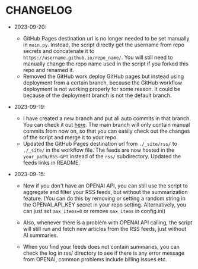 # CHANGELOG

- 2023-09-20:
  - GitHub Pages destination url is no longer needed to be set manually in `main.py`. Instead, the script directly get the username from repo secrets and concatenate it to `https://username.github.io/repo_name/`. You will still need to manually change the repo name used in the script if you forked this repo and renamed it.
  - Removed the GitHub work deploy GitHub pages but instead using deployment from a certain branch, because the GitHub workflow deployment is not working properly for some reason. It could be because of the deployment branch is not the default branch.

- 2023-09-19:
  - I have created a new branch and put all auto commits in that branch. You can check it out [here](https://github.com/yinan-c/RSS-GPT/tree/auto-commit). The main branch will only contain manual commits from now on, so that you can easily check out the changes of the script and merge it to your repo.
  - Updated the GitHub Pages destination url from `./_site/rss/` to `./_site/` in the workflow file. The feeds are now hosted in the `your_path/RSS-GPT` instead of the `rss/` subdirectory. Updated the feeds links in README.

- 2023-09-15:
  - Now if you don't have an OPENAI API, you can still use the script to aggregate and filter your RSS feeds, but without the summarization feature. (You can do this by removing or setting a random string in the OPENAI_API_KEY secret in your repo setting. Alternatively, you can just set `max_items=0` or remove `max_items` in config.ini)

  - Also, whenever there is a problem with OPENAI API calling, the script will still run and fetch new articles from the RSS feeds, just without AI summaries.

  - When you find your feeds does not contain summaries, you can check the log in rss/ directory to see if there is any error message from OPENAI, common problems include billing issues etc.